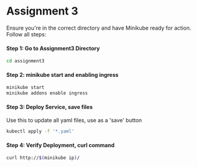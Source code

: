 
# Assignment 3

Ensure you're in the correct directory and have Minikube ready for action. Follow all steps: 

#### Step 1: Go to Assignment3 Directory
```bash
cd assignment3
```

#### Step 2: minikube start and enabling ingress
```bash
minikube start
minikube addons enable ingress
```

#### Step 3: Deploy Service, save files 
Use this to update all yaml files, use as a 'save' button

```bash
kubectl apply -f '*.yaml'
```

#### Step 4: Verify Deployment, curl command

```bash
curl http://$(minikube ip)/
```



